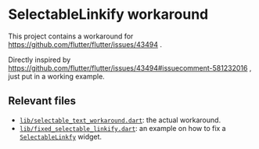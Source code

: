 # SelectableLinkify workaround

This project contains a workaround for https://github.com/flutter/flutter/issues/43494 .

Directly inspired by https://github.com/flutter/flutter/issues/43494#issuecomment-581232016 , just put in a working example.

## Relevant files

* [`lib/selectable_text_workaround.dart`](lib/selectable_text_workaround.dart): the actual workaround.
* [`lib/fixed_selectable_linkify.dart`](lib/fixed_selectable_linkify.dart): an example on how to fix a [`SelectableLinkfy`](https://pub.dev/packages/flutter_linkify) widget.